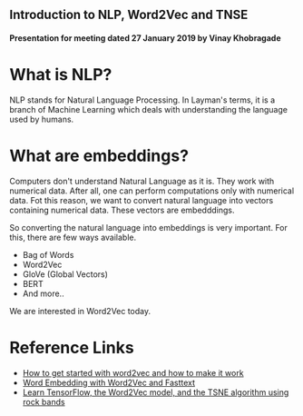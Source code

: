 ## Introduction to NLP, Word2Vec and TNSE
#### Presentation for meeting dated 27 January 2019 by Vinay Khobragade

# What is NLP?
NLP stands for Natural Language Processing.
In Layman's terms, it is a branch of Machine Learning which deals with understanding the language used by humans.

# What are embeddings?
Computers don't understand Natural Language as it is. They work with numerical data. After all, one can perform computations only with numerical data.
Fot this reason, we want to convert natural language into vectors containing numerical data. These vectors are embedddings.

So converting the natural language into embeddings is very important. For this, there are few ways available.
- Bag of Words
- Word2Vec
- GloVe (Global Vectors)
- BERT
- And more..

We are interested in Word2Vec today.

# Reference Links
- [How to get started with word2vec and how to make it work](https://medium.freecodecamp.org/how-to-get-started-with-word2vec-and-then-how-to-make-it-work-d0a2fca9dad3)
- [Word Embedding with Word2Vec and Fasttext](https://towardsdatascience.com/word-embedding-with-word2vec-and-fasttext-a209c1d3e12c)
- [Learn TensorFlow, the Word2Vec model, and the TSNE algorithm using rock bands](https://medium.freecodecamp.org/learn-tensorflow-the-word2vec-model-and-the-tsne-algorithm-using-rock-bands-97c99b5dcb3a)
